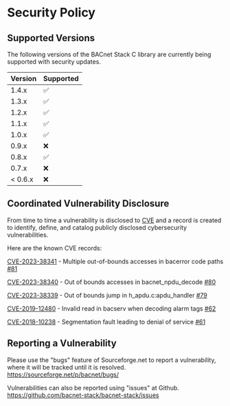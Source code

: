 # Security Policy

## Supported Versions

The following versions of the BACnet Stack C library are
currently being supported with security updates.

| Version | Supported          |
| ------- | ------------------ |
| 1.4.x   | :white_check_mark: |
| 1.3.x   | :white_check_mark: |
| 1.2.x   | :white_check_mark: |
| 1.1.x   | :white_check_mark: |
| 1.0.x   | :white_check_mark: |
| 0.9.x   | :x:                |
| 0.8.x   | :white_check_mark: |
| 0.7.x   | :x:                |
| < 0.6.x | :x:                |


## Coordinated Vulnerability Disclosure

From time to time a vulnerability is disclosed to [CVE](https://www.cve.org/)
and a record is created to identify, define, and catalog publicly disclosed
cybersecurity vulnerabilities.

Here are the known CVE records:

[CVE-2023-38341](https://www.cve.org/CVERecord?id=CVE-2023-38341) -
Multiple out-of-bounds accesses in bacerror code paths
[#81](https://sourceforge.net/p/bacnet/bugs/81/)

[CVE-2023-38340](https://www.cve.org/CVERecord?id=CVE-2023-38340) -
Out of bounds accesses in bacnet_npdu_decode
[#80](https://sourceforge.net/auth/?return_to=/p/bacnet/bugs/80/)

[CVE-2023-38339](https://www.cve.org/CVERecord?id=CVE-2023-38339) -
Out of bounds jump in h_apdu.c:apdu_handler
[#79](https://sourceforge.net/p/bacnet/bugs/79/)

[CVE-2019-12480](https://www.cve.org/CVERecord?id=CVE-2019-12480) -
Invalid read in bacserv when decoding alarm tags
[#62](https://sourceforge.net/p/bacnet/bugs/62/)

[CVE-2018-10238](https://www.cve.org/CVERecord?id=CVE-2018-10238) -
Segmentation fault leading to denial of service
[#61](https://sourceforge.net/p/bacnet/bugs/61/)

## Reporting a Vulnerability

Please use the "bugs" feature of Sourceforge.net to report a vulnerability,
where it will be tracked until it is resolved.
https://sourceforge.net/p/bacnet/bugs/

Vulnerabilities can also be reported using "issues" at Github.
https://github.com/bacnet-stack/bacnet-stack/issues
